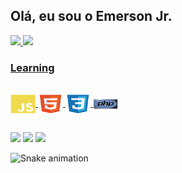 ## Olá, eu sou o Emerson Jr.

<div>
  <a href="https://github.com/emersonjr07">
  <img height="140em" src="https://github-readme-stats.vercel.app/api?username=emersonjr07&show_icons=true&theme=chartreuse-dark&include_all_commits=true&count_private=true"/>
  <img height="140em" src="https://github-readme-stats.vercel.app/api/top-langs/?username=emersonjr07&layout=compact&langs_count=7&theme=chartreuse-dark"/>
</div>
  
### Learning
  
<div style="display: inline_block"><br>
  <img align="center" alt="Emerson-Js" height="30" width="40" src="https://raw.githubusercontent.com/devicons/devicon/master/icons/javascript/javascript-plain.svg">
  <img align="center" alt="Emerson-HTML" height="30" width="40" src="https://raw.githubusercontent.com/devicons/devicon/master/icons/html5/html5-original.svg">
  <img align="center" alt="Emerson-CSS" height="30" width="40" src="https://raw.githubusercontent.com/devicons/devicon/master/icons/css3/css3-original.svg">
  <img align="center" alt="Emerson-PHP" height="30" width="40" src="https://raw.githubusercontent.com/devicons/devicon/master/icons/php/php-original.svg">
</div>
   
  ##
 
<div> 
  <a href="https://instagram.com/emerson.jr07" target="_blank"><img src="https://img.shields.io/badge/-Instagram-%23E4405F?style=for-the-badge&logo=instagram&logoColor=white" target="_blank"></a>
 	<a href = "mailto:emerson.jr06@gmail.com"><img src="https://img.shields.io/badge/-Gmail-%23333?style=for-the-badge&logo=gmail&logoColor=white" target="_blank"></a>
  <a href="https://www.linkedin.com/in/emerson-júnior-b7a9ab210/" target="_blank"><img src="https://img.shields.io/badge/-LinkedIn-%230077B5?style=for-the-badge&logo=linkedin&logoColor=white" target="_blank"></a> 
 
  ![Snake animation](https://github.com/emersonjr07/emersonjr07/blob/output/github-contribution-grid-snake.svg)
 
</div>
